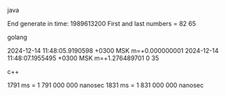java

End generate in time: 1989613200
First and last numbers = 82 65

golang

2024-12-14 11:48:05.9190598 +0300 MSK m=+0.000000001
2024-12-14 11:48:07.1955495 +0300 MSK m=+1.276489701
0
35

c++

1791 ms = 1 791 000 000 nanosec
1831 ms = 1 831 000 000 nanosec
